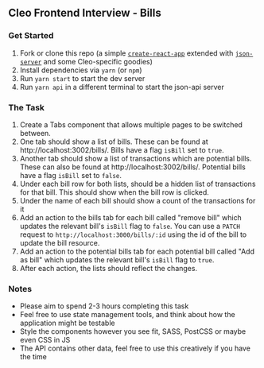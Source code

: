 ## Cleo Frontend Interview - Bills
### Get Started
1. Fork or clone this repo (a simple [`create-react-app`](https://github.com/facebook/create-react-app) extended with [`json-server`](https://github.com/typicode/json-server) and some Cleo-specific goodies)
1. Install dependencies via `yarn` (or `npm`)
1. Run `yarn start` to start the dev server
1. Run `yarn api` in a different terminal to start the json-api server

### The Task
1. Create a Tabs component that allows multiple pages to be switched between.
1. One tab should show a list of bills. These can be found at http://localhost:3002/bills/. Bills have a flag `isBill` set to `true`.
1. Another tab should show a list of transactions which are potential bills. These can also be found at http://localhost:3002/bills/. Potential bills have a flag `isBill` set to `false`.
1. Under each bill row for both lists, should be a hidden list of transactions for that bill. This should show when the bill row is clicked.
1. Under the name of each bill should show a count of the transactions for it
1. Add an action to the bills tab for each bill called "remove bill" which updates the relevant bill's `isBill` flag to `false`. You can use a `PATCH` request to `http://localhost:3000/bills/:id` using the id of the bill to update the bill resource.
1. Add an action to the potential bills tab for each potential bill called "Add as bill" which updates the relevant bill's `isBill` flag to `true`.
1. After each action, the lists should reflect the changes.

### Notes
- Please aim to spend 2-3 hours completing this task
- Feel free to use state management tools, and think about how the application might be testable
- Style the components however you see fit, SASS, PostCSS or maybe even CSS in JS
- The API contains other data, feel free to use this creatively if you have the time
